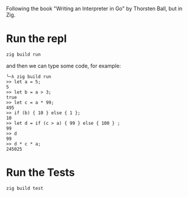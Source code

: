 Following the book "Writing an Interpreter in Go" by Thorsten Ball, but in Zig.

# Run the repl
```bash
zig build run
```

and then we can type some code, for example:
```
╰─λ zig build run
>> let a = 5;
5
>> let b = a > 3;
true
>> let c = a * 99;
495
>> if (b) { 10 } else { 1 };
10
>> let d = if (c > a) { 99 } else { 100 } ;
99
>> d
99
>> d * c * a;
245025
```

# Run the Tests
```bash
zig build test
```
